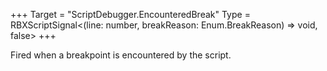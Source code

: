 +++
Target = "ScriptDebugger.EncounteredBreak"
Type = RBXScriptSignal<(line: number, breakReason: Enum.BreakReason) => void, false>
+++

Fired when a breakpoint is encountered by the script.